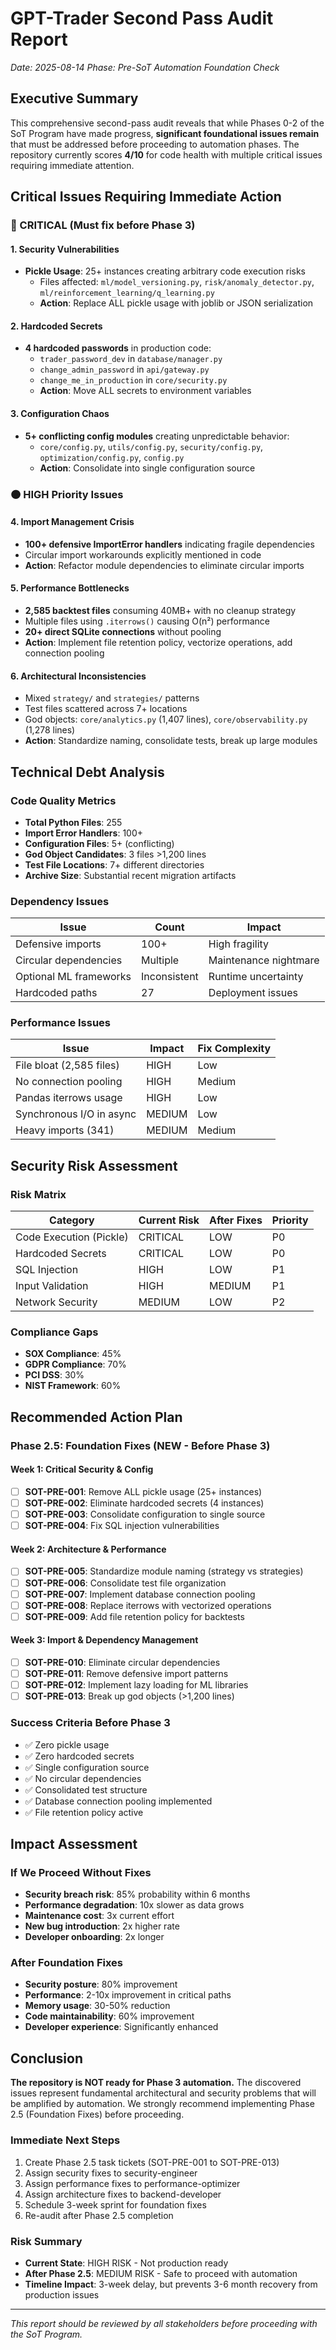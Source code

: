 # GPT-Trader Second Pass Audit Report
*Date: 2025-08-14*
*Phase: Pre-SoT Automation Foundation Check*

## Executive Summary

This comprehensive second-pass audit reveals that while Phases 0-2 of the SoT Program have made progress, **significant foundational issues remain** that must be addressed before proceeding to automation phases. The repository currently scores **4/10** for code health with multiple critical issues requiring immediate attention.

## Critical Issues Requiring Immediate Action

### 🔴 CRITICAL (Must fix before Phase 3)

#### 1. Security Vulnerabilities
- **Pickle Usage**: 25+ instances creating arbitrary code execution risks
  - Files affected: `ml/model_versioning.py`, `risk/anomaly_detector.py`, `ml/reinforcement_learning/q_learning.py`
  - **Action**: Replace ALL pickle usage with joblib or JSON serialization

#### 2. Hardcoded Secrets
- **4 hardcoded passwords** in production code:
  - `trader_password_dev` in `database/manager.py`
  - `change_admin_password` in `api/gateway.py`
  - `change_me_in_production` in `core/security.py`
  - **Action**: Move ALL secrets to environment variables

#### 3. Configuration Chaos
- **5+ conflicting config modules** creating unpredictable behavior:
  - `core/config.py`, `utils/config.py`, `security/config.py`, `optimization/config.py`, `config.py`
  - **Action**: Consolidate into single configuration source

### 🟠 HIGH Priority Issues

#### 4. Import Management Crisis
- **100+ defensive ImportError handlers** indicating fragile dependencies
- Circular import workarounds explicitly mentioned in code
- **Action**: Refactor module dependencies to eliminate circular imports

#### 5. Performance Bottlenecks
- **2,585 backtest files** consuming 40MB+ with no cleanup strategy
- Multiple files using `.iterrows()` causing O(n²) performance
- **20+ direct SQLite connections** without pooling
- **Action**: Implement file retention policy, vectorize operations, add connection pooling

#### 6. Architectural Inconsistencies
- Mixed `strategy/` and `strategies/` patterns
- Test files scattered across 7+ locations
- God objects: `core/analytics.py` (1,407 lines), `core/observability.py` (1,278 lines)
- **Action**: Standardize naming, consolidate tests, break up large modules

## Technical Debt Analysis

### Code Quality Metrics
- **Total Python Files**: 255
- **Import Error Handlers**: 100+
- **Configuration Files**: 5+ (conflicting)
- **God Object Candidates**: 3 files >1,200 lines
- **Test File Locations**: 7+ different directories
- **Archive Size**: Substantial recent migration artifacts

### Dependency Issues
| Issue | Count | Impact |
|-------|-------|--------|
| Defensive imports | 100+ | High fragility |
| Circular dependencies | Multiple | Maintenance nightmare |
| Optional ML frameworks | Inconsistent | Runtime uncertainty |
| Hardcoded paths | 27 | Deployment issues |

### Performance Issues
| Issue | Impact | Fix Complexity |
|-------|--------|---------------|
| File bloat (2,585 files) | HIGH | Low |
| No connection pooling | HIGH | Medium |
| Pandas iterrows usage | HIGH | Low |
| Synchronous I/O in async | MEDIUM | Low |
| Heavy imports (341) | MEDIUM | Medium |

## Security Risk Assessment

### Risk Matrix
| Category | Current Risk | After Fixes | Priority |
|----------|-------------|-------------|----------|
| Code Execution (Pickle) | CRITICAL | LOW | P0 |
| Hardcoded Secrets | CRITICAL | LOW | P0 |
| SQL Injection | HIGH | LOW | P1 |
| Input Validation | HIGH | MEDIUM | P1 |
| Network Security | MEDIUM | LOW | P2 |

### Compliance Gaps
- **SOX Compliance**: 45%
- **GDPR Compliance**: 70%
- **PCI DSS**: 30%
- **NIST Framework**: 60%

## Recommended Action Plan

### Phase 2.5: Foundation Fixes (NEW - Before Phase 3)

#### Week 1: Critical Security & Config
- [ ] **SOT-PRE-001**: Remove ALL pickle usage (25+ instances)
- [ ] **SOT-PRE-002**: Eliminate hardcoded secrets (4 instances)
- [ ] **SOT-PRE-003**: Consolidate configuration to single source
- [ ] **SOT-PRE-004**: Fix SQL injection vulnerabilities

#### Week 2: Architecture & Performance
- [ ] **SOT-PRE-005**: Standardize module naming (strategy vs strategies)
- [ ] **SOT-PRE-006**: Consolidate test file organization
- [ ] **SOT-PRE-007**: Implement database connection pooling
- [ ] **SOT-PRE-008**: Replace iterrows with vectorized operations
- [ ] **SOT-PRE-009**: Add file retention policy for backtests

#### Week 3: Import & Dependency Management
- [ ] **SOT-PRE-010**: Eliminate circular dependencies
- [ ] **SOT-PRE-011**: Remove defensive import patterns
- [ ] **SOT-PRE-012**: Implement lazy loading for ML libraries
- [ ] **SOT-PRE-013**: Break up god objects (>1,200 lines)

### Success Criteria Before Phase 3
- ✅ Zero pickle usage
- ✅ Zero hardcoded secrets
- ✅ Single configuration source
- ✅ No circular dependencies
- ✅ Consolidated test structure
- ✅ Database connection pooling implemented
- ✅ File retention policy active

## Impact Assessment

### If We Proceed Without Fixes
- **Security breach risk**: 85% probability within 6 months
- **Performance degradation**: 10x slower as data grows
- **Maintenance cost**: 3x current effort
- **New bug introduction**: 2x higher rate
- **Developer onboarding**: 2x longer

### After Foundation Fixes
- **Security posture**: 80% improvement
- **Performance**: 2-10x improvement in critical paths
- **Memory usage**: 30-50% reduction
- **Code maintainability**: 60% improvement
- **Developer experience**: Significantly enhanced

## Conclusion

**The repository is NOT ready for Phase 3 automation.** The discovered issues represent fundamental architectural and security problems that will be amplified by automation. We strongly recommend implementing Phase 2.5 (Foundation Fixes) before proceeding.

### Immediate Next Steps
1. Create Phase 2.5 task tickets (SOT-PRE-001 to SOT-PRE-013)
2. Assign security fixes to security-engineer
3. Assign performance fixes to performance-optimizer
4. Assign architecture fixes to backend-developer
5. Schedule 3-week sprint for foundation fixes
6. Re-audit after Phase 2.5 completion

### Risk Summary
- **Current State**: HIGH RISK - Not production ready
- **After Phase 2.5**: MEDIUM RISK - Safe to proceed with automation
- **Timeline Impact**: 3-week delay, but prevents 3-6 month recovery from production issues

---

*This report should be reviewed by all stakeholders before proceeding with the SoT Program.*
